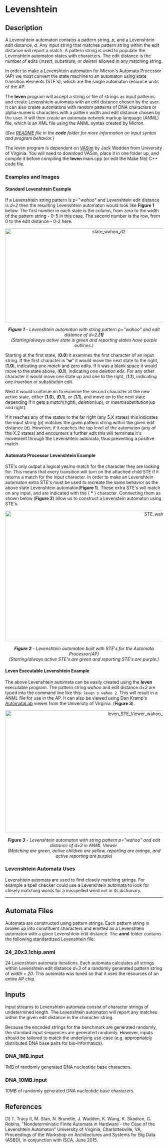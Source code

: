 # Levenshtein

## Description

A Levenshtein automaton contains a pattern string, *p*, and a Levenshtein edit distance, *d*. Any input string that matches pattern string within the edit distance will report a match. A pattern string is used to populate the Levenshtein automaton states with characters. The edit distance is the number of edits (*insert*, *substitute*, or *delete*) allowed in any matching string. 

In order to make a Levenshtein automaton for Micron's Automata Processor (AP) we must convert the state machine to an automaton using state transition elements (STE's), which are the single automaton resource units of the AP.

The **leven** program will accept a string or file of strings as input patterns and create Levenshtein automata with an edit distance chosen by the user. It can also create automatons with random patterns of DNA characters or alpha-numeric characters with a pattern width and edit distance chosen by the user. It will then create an automata network markup language (ANML) file, which is an XML file using the ANML syntax created by Micron.

(*See  <a href="https://jeffudall.github.io/Levenshtein/Code/">README</a> file in the **code** folder for more information on input syntax and program behavior.*)

The leven program is dependent on <a href="https://github.com/jackwadden/VASim">VASim</a> by Jack Wadden from University of Virginia. You will need to download VASim, place it in one folder up, and compile it before compiling the **leven** main.cpp (or edit the Make file) C++ code file. 

### Examples and Images

#### Standard Levenshtein Example

If a Levenshtein string pattern is *p*="*wahoo*" and Levenshtein edit distance is *d*=*2* then the resulting Levenshtein automaton would look like **Figure 1** below. The first number in each state is the column, from zero to the width of the pattern string - 0-5 in this case. The second number is the row, from 0 to the edit distance - 0-2 here.

<p align="center">
<img src="https://raw.githubusercontent.com/jeffudall/ANMLZooCopy/master/Levenshtein/images/Levenshtein-automaton-sm-colored.jpg" width="647" height="300" alt="state_wahoo_d2">  
</p>

<p align="center">
<i><b>Figure 1</b> - Levenshtein automaton with string pattern p="wahoo" and edit distance of d=2.<b>[1]</b>    
</br>(Starting/always active state is green and reporting states have purple outlines.)</i>
</p>

Starting at the first state, (**0.0**) it examines the first character of an input string. If the first character is "**w**" it would move the next state to the right, (**1.0**), indicating one *match* and zero edits. If it was a blank space it would move to the state above, (**0.1**), indicating one *deletion* edit. For any other character it would move one state up and one to the right, (**1.1**), indicating one *insertion* or *substitution* edit. 

Next it would continue on to examine the second character at the new active state, either (**1.0**), (**0.1**), or (**1.1**), and move on to the next state depending if it gets a *match*(right), *deletion*(up), or *insert/substitution*(up and right). 

If it reaches any of the states to the far right (any 5.X states) this indicates the input string (p) matches the given pattern string within the given edit distance (d). However, if it reaches the top level of the automaton (any of the X.2 states) and encounters a further edit this will terminate it's movement through the Levenshtein automata, thus preventing a positive match.


#### Automata Processor Levenshtein Example

STE's only output a logical yes/no match for the character they are looking for. This means that every transition will turn on the attached child STE if it returns a match for the input character. In order to make an Levenshtein automaton extra STE's must be used to recreate the same behavior as the above state Levenshtein automaton(**Figure 1**). These extra STE's will match on any input, and are indicated with the ( **\*** ) character. Connecting them as shown below (**Figure 2**) allow us to construct a Levenstein automaton using STE's.
<p align="center">
<img src="https://raw.githubusercontent.com/jeffudall/ANMLZooCopy/master/Levenshtein/images/Levenshtein_AP_graph_WAHOO_sm.jpg" width="1000" height="417" alt="STE_wahoo_d2_AP">  
</p>

<p align="center">
<i><b>Figure 2</b> - Levenshtein automaton built with STE's for the Automata Processor(AP) 
<br>(Starting/always active STE's are green and reporting STE's are purple.)</i>
</p>

#### Leven Executable Levenshtein Example

The above Levenshtein automata can be easily created using the **leven** executable program. The pattern string *wahoo* and edit distance *d*=*2* are typed into the command line like this: `leven s wahoo 2`. This will result in a ANML file for use in the AP. It can also be viewed using Dan Kramp's <a href="https://github.com/dankramp/AutomataLab">AutomataLab</a> viewer from the University of Virginia. (**Figure 3**). 

<p align="center">
<img src="https://raw.githubusercontent.com/jackwadden/ANMLZoo/master/Levenshtein/images/ANMLviewer_wahoo_d2.png" width="833" height="391" alt="leven_STE_Viewer_wahoo_d2">  
</p>

<p align="center">
<i><b>Figure 3</b> - Levenshtein automaton with string pattern p="wahoo" and edit distance of d=2 in ANML Viewer.    
</br>(Matching are green, active children are yellow, reporting are orange, and active reporting are purple)</i>
</p>

### Levenshtein Automata Uses

Levenshtein automata are used to find closely matching strings. For example a spell checker could use a Levenshtein automata to look for closely matching words for a misspelled word not in its dictionary.

---

## Automata Files
Automata are constructed using pattern strings. Each pattern string is broken up into constituent characters and emitted as a Levenshtein automaton with a given Levenshtein edit distance. The **anml** folder contains the following standardized Levenshtein file:

### 24_20x3.1chip.anml
24 Levenshtein automata iterations. Each automata calculates all strings within Levenshtein edit distance *d*=*3* of a randomly generated pattern string of *width* = *20*. This automata was tuned so that it uses the resources of an entire AP chip.

## Inputs

Input streams to Levenshtein automata consist of character strings of undetermined length. The Levenshtein automaton will report any matches within the given edit distance in the character string.

Because the encoded strings for the benchmark are generated randomly, the standard input sequences are generated randomly. However, inputs should be tailored to match the underlying use-case (e.g. appropriately distributed DNA base pairs for bio-informatics).

### DNA_1MB.input
1MB of randomly generated DNA nucleotide base characters.

### DNA_10MB.input
10MB of randomly generated DNA nucleotide base characters.


## References

[1] T. Tracy II, M. Stan, N. Brunelle, J. Wadden, K. Wang, K. Skadron, G. Robins, "Nondeterministic Finite Automata in Hardware - the Case of the Levenshtein Automaton" University of Virginia, Charlottesville, VA, Proceedings of the Workshop on Architectures and Systems for Big Data (ASBD), in conjunction with ISCA, June 2015.
